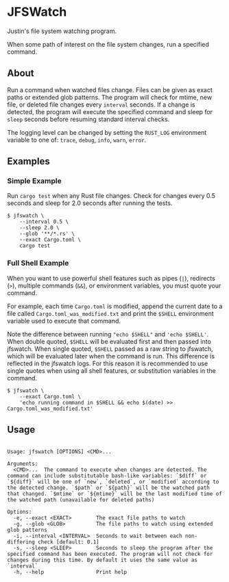 # JFSWatch

Justin's file system watching program.

When some path of interest on the file system changes, run a specified command.

## About

Run a command when watched files change. Files can be given as exact paths or
extended glob patterns. The program will check for mtime, new file, or deleted
file changes every `interval` seconds. If a change is detected, the program
will execute the specified command and sleep for `sleep` seconds before
resuming standard interval checks.

The logging level can be changed by setting the `RUST_LOG` environment variable
to one of: `trace`, `debug`, `info`, `warn`, `error`.

## Examples

### Simple Example

Run `cargo test` when any Rust file changes. Check for changes every 0.5
seconds and sleep for 2.0 seconds after running the tests.

```shell
$ jfswatch \
    --interval 0.5 \
    --sleep 2.0 \
    --glob '**/*.rs' \
    --exact Cargo.toml \
    cargo test
```

### Full Shell Example

When you want to use powerful shell features such as pipes (`|`), redirects
(`>`), multiple commands (`&&`), or environment variables, you must quote your
command.

For example, each time `Cargo.toml` is modified, append the current date to a
file called `Cargo.toml_was_modified.txt` and print the `$SHELL` environment
variable used to execute that command.

Note the difference between running `"echo $SHELL"` and `'echo $SHELL'`. When
double quoted, `$SHELL` will be evaluated first and then passed into jfswatch.
When single quoted, `$SHELL` passed as a raw string to jfswatch, which will be
evaluated later when the command is run. This difference is reflected in the
jfswatch logs. For this reason it is recommended to use single quotes when
using all shell features, or substitution variables in the command.

```shell
$ jfswatch \
    --exact Cargo.toml \
    'echo running command in $SHELL && echo $(date) >> Cargo.toml_was_modified.txt'
```

## Usage
```

Usage: jfswatch [OPTIONS] <CMD>...

Arguments:
  <CMD>...  The command to execute when changes are detected. The command can include substitutable bash-like variables: `$diff` or `${diff}` will be one of `new`, `deleted`, or `modified` according to the detected change. `$path` or `${path}` will be the watched path that changed. `$mtime` or `${mtime}` will be the last modified time of the watched path (unavailable for deleted paths)

Options:
  -e, --exact <EXACT>        The exact file paths to watch
  -g, --glob <GLOB>          The file paths to watch using extended glob patterns
  -i, --interval <INTERVAL>  Seconds to wait between each non-differing check [default: 0.1]
  -s, --sleep <SLEEP>        Seconds to sleep the program after the specified command has been executed. The program will not check for changes during this time. By default it uses the same value as `interval`
  -h, --help                 Print help